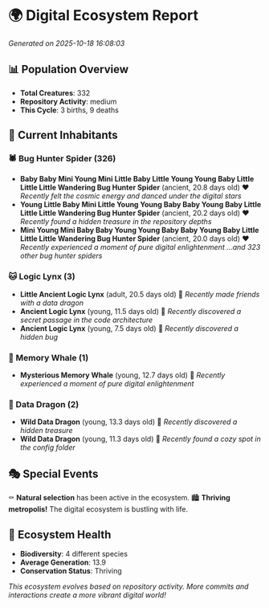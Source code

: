 # 🌍 Digital Ecosystem Report
*Generated on 2025-10-18 16:08:03*

## 📊 Population Overview
- **Total Creatures**: 332
- **Repository Activity**: medium
- **This Cycle**: 3 births, 9 deaths

## 👥 Current Inhabitants

### 🕷️ Bug Hunter Spider (326)
- **Baby Baby Mini Young Mini Little Baby Little Young Young Baby Little Little Little Wandering Bug Hunter Spider** (ancient, 20.8 days old) ❤️
  *Recently felt the cosmic energy and danced under the digital stars*
- **Young Little Baby Mini Little Young Young Baby Baby Young Baby Little Little Little Wandering Bug Hunter Spider** (ancient, 20.2 days old) ❤️
  *Recently found a hidden treasure in the repository depths*
- **Mini Young Mini Baby Baby Young Young Baby Baby Young Baby Little Little Little Wandering Bug Hunter Spider** (ancient, 20.0 days old) ❤️
  *Recently experienced a moment of pure digital enlightenment*
  *...and 323 other bug hunter spiders*

### 🐱 Logic Lynx (3)
- **Little Ancient Logic Lynx** (adult, 20.5 days old) 💛
  *Recently made friends with a data dragon*
- **Ancient Logic Lynx** (young, 11.5 days old) 💚
  *Recently discovered a secret passage in the code architecture*
- **Ancient Logic Lynx** (young, 7.5 days old) 💚
  *Recently discovered a hidden bug*

### 🐋 Memory Whale (1)
- **Mysterious Memory Whale** (young, 12.7 days old) 💚
  *Recently experienced a moment of pure digital enlightenment*

### 🐉 Data Dragon (2)
- **Wild Data Dragon** (young, 13.3 days old) 💚
  *Recently discovered a hidden treasure*
- **Wild Data Dragon** (young, 11.3 days old) 💚
  *Recently found a cozy spot in the config folder*

## 🎭 Special Events

⚰️ **Natural selection** has been active in the ecosystem.
🏙️ **Thriving metropolis!** The digital ecosystem is bustling with life.

## 🔬 Ecosystem Health
- **Biodiversity**: 4 different species
- **Average Generation**: 13.9
- **Conservation Status**: Thriving

*This ecosystem evolves based on repository activity. More commits and interactions create a more vibrant digital world!*